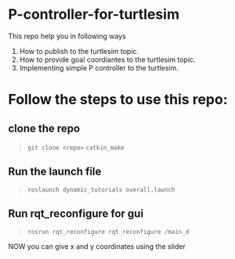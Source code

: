 # P-controller-for-turtlesim
This repo help you in following ways
1) How to publish to the turtlesim topic.
2) How to provide goal coordiantes to the turtlesim topic.
3) Implementing simple P controller to the turtlesim.

# Follow the steps to use this repo:

## clone the repo 
>`git clone <repo>`
>`catkin_make`
## Run the launch file 
>`roslaunch dynamic_tutorials overall.launch`
## Run rqt_reconfigure for gui
>`rosrun rqt_reconfigure rqt_reconfigure /main_d `

NOW you can give x and y coordinates using the slider
